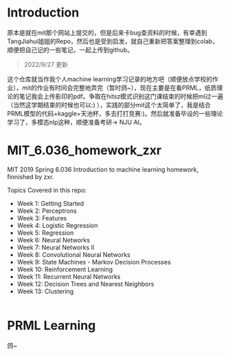 # Introduction
原本是就在mit那个网站上提交的，但是后来卡bug查资料的时候，有幸遇到TangJiahui姐姐的Repo，然后也是受到启发，就自己重新把答案整理到colab，顺便把自己记的一些笔记，一起上传到github。

> 2022/9/27 更新

这个仓库就当作我个人machine learning学习记录的地方吧（顺便放点学校的作业），mit的作业有时间会完整地弄完（暂时鸽~），现在主要是在看PRML，纸质理论的笔记我会上传影印的pdf。争取在hitsz模式识别这门课结束的时候把ml过一遍（当然这学期结束的时候也可以:) ），实践的部分mit这个太简单了，我是结合PRML模型的代码+kaggle+天池杯，多去打打竞赛:)。然后就准备毕设的一些理论学习了，多模态nlp这种，顺便准备考研-> NJU AI。


# MIT_6.036_homework_zxr
MIT 2019 Spring 6.036 Introduction to machine learning homework, finnished by zxr.

Topics Covered in this repo:
* Week 1: Getting Started
* Week 2: Perceptrons
* Week 3: Features
* Week 4: Logistic Regression
* Week 5: Regression
* Week 6: Neural Networks
* Week 7: Neural Networks II
* Week 8: Convolutional Neural Networks
* Week 9: State Machines - Markov Decision Processes
* Week 10: Reinforcement Learning
* Week 11: Recurrent Neural Networks
* Week 12: Decision Trees and Nearest Neighbors
* Week 13: Clustering
<img src="https://s2.loli.net/2022/01/14/ftJD3kOcUnPHpzN.png" style="zoom:5%;" />

# PRML Learning
鸽~

